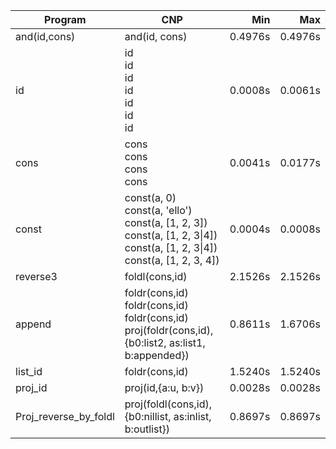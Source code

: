 Program | CNP | Min | Max
--- | --- | ---: | ---:
and(id,cons) | and(id, cons) | 0.4976s | 0.4976s
id | id<br/>id<br/>id<br/>id<br/>id<br/>id<br/>id | 0.0008s | 0.0061s
cons | cons<br/>cons<br/>cons<br/>cons | 0.0041s | 0.0177s
const | const(a, 0)<br/>const(a, 'ello')<br/>const(a, [1, 2, 3])<br/>const(a, [1, 2, 3\|4])<br/>const(a, [1, 2, 3\|4])<br/>const(a, [1, 2, 3, 4]) | 0.0004s | 0.0008s
reverse3 | foldl(cons,id) | 2.1526s | 2.1526s
append | foldr(cons,id)<br/>foldr(cons,id)<br/>foldr(cons,id)<br/>proj(foldr(cons,id),{b0:list2, as:list1, b:appended}) | 0.8611s | 1.6706s
list_id | foldr(cons,id) | 1.5240s | 1.5240s
proj_id | proj(id,{a:u, b:v}) | 0.0028s | 0.0028s
Proj_reverse_by_foldl | proj(foldl(cons,id),{b0:nillist, as:inlist, b:outlist}) | 0.8697s | 0.8697s
